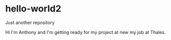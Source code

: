 # hello-world2
Just another repository

Hi I'm Anthony and I'm getting ready for my project at new my job at Thales.
